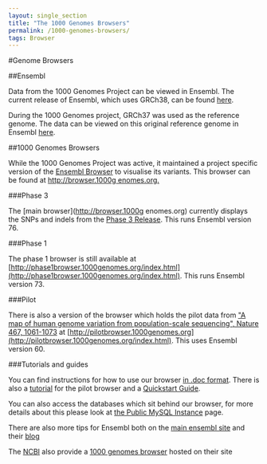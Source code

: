 ```yaml
---
layout: single_section
title: "The 1000 Genomes Browsers"
permalink: /1000-genomes-browsers/
tags: Browser
---
```


#Genome Browsers

##Ensembl

Data from the 1000 Genomes Project can be viewed in Ensembl. The current release of Ensembl, which uses GRCh38, can be found [here](http://www.ensembl.org/Homo_sapiens/Info/Index).

During the 1000 Genomes project, GRCh37 was used as the reference genome. The data can be viewed on this original reference genome in Ensembl [here](http://grch37.ensembl.org/Homo_sapiens/Info/Index).

##1000 Genomes Browsers

While the 1000 Genomes Project was active, it maintained a project specific version of the [Ensembl Browser](http://www.ensembl.org) to visualise its variants. This browser can be found at [http://browser.1000g enomes.org.](http://browser.1000genomes.org)

###Phase 3

The [main browser](http://browser.1000g enomes.org) currently displays the SNPs and indels from the [Phase 3 Release](ftp://ftp.1000genomes.ebi.ac.uk/vol1/ftp/release/20130502/). This runs Ensembl version 76.

###Phase 1

The phase 1 browser is still available at [http://phase1browser.1000genomes.org/index.html](http://phase1browser.1000genomes.org/index.html). This runs Ensembl version 73.

###Pilot

There is also a version of the browser which holds the pilot data from ["A map of human genome variation from population-scale sequencing", Nature 467, 1061-1073](http://www.nature.com/nature/journal/v467/n7319/full/nature09534.html) at [http://pilotbrowser.1000genomes.org](http://pilotbrowser.1000genomes.org/index.html). This uses Ensembl version 60.

###Tutorials and guides

You can find instructions for how to use our browser [in .doc format](http://ftp.1000genomes.ebi.ac.uk/vol1/ftp/technical/browser/1000genomes_browser_main_project_20110521/The_1000_Genomes_Browser_Tutorial.ensembl_65.doc). There is also a [tutorial](/sites/1000genomes.org/files/documents/1000_genomes_browser_pilot_20110506.doc) for the pilot browser and a [Quickstart Guide](/sites/1000genomes.org/files/documents/1000genomes_browser_quickstart.pdf).

You can also access the databases which sit behind our browser, for more details about this please look at [the Public MySQL Instance](/node/517) page.

There are also more tips for Ensembl both on the [main ensembl site](http://www.ensembl.org/info/website/tutorials/index.html) and their [blog](http://www.ensembl.info/)

The [NCBI](http://www.ncbi.nlm.nih.gov) also provide a [1000 genomes browser](http://www.ncbi.nlm.nih.gov/variation/tools/1000genomes/) hosted on their site

